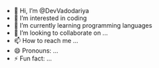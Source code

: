 - 👋 Hi, I’m @DevVadodariya
- 👀 I’m interested in coding
- 🌱 I’m currently learning programming languages
- 💞️ I’m looking to collaborate on ...
- 📫 How to reach me ...
- 😄 Pronouns: ...
- ⚡ Fun fact: ...

<!---
DevVadodariya/DevVadodariya is a ✨ special ✨ repository because its `README.md` (this file) appears on your GitHub profile.
You can click the Preview link to take a look at your changes.
--->

